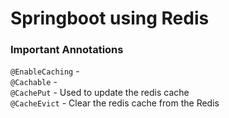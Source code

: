 # Springboot using Redis

### Important Annotations
`@EnableCaching` - \
`@Cachable` - \
`@CachePut` - Used to update the redis cache \
`@CacheEvict` -  Clear the redis cache from the Redis